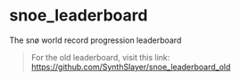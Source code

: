 # snoe_leaderboard
The snø world record progression leaderboard
> For the old leaderboard, visit this link:
> https://github.com/SynthSlayer/snoe_leaderboard_old

